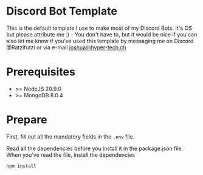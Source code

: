 # Discord Bot Template
This is the default template I use to make most of my Discord Bots. It's OS but please attribute me \:) - You don't have to, but it would be nice if you can also let me know if you've used this template by messaging me on Discord @Ratzifutzi or via e-mail joshua@hyper-tech.ch 

# Prerequisites
- \>= NodeJS 20.9.0
- \>= MongoDB 8.0.4

# Prepare
First, fill out all the mandatory fields in the `.env` file.

Read all the dependencies before you install it in the package.json file.
When you've read the file, install the dependencies
```
npm install
```